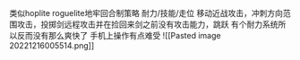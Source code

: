 类似hoplite
roguelite地牢回合制策略
耐力/技能/走位
移动近战攻击，冲刺方向范围攻击，投掷剑远程攻击并在捡回来剑之前没有攻击能力，跳跃
有个耐力系统所以反而没有那么爽快了
手机上操作有点难受
![[Pasted image 20221216005514.png]]